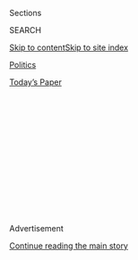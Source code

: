 <div id="app">

<div>

<div>

<div>

<div class="NYTAppHideMasthead css-1q2w90k e1suatyy0">

<div class="section css-ui9rw0 e1suatyy2">

<div class="css-eph4ug er09x8g0">

<div class="css-6n7j50">

</div>

<span class="css-1dv1kvn">Sections</span>

<div class="css-10488qs">

<span class="css-1dv1kvn">SEARCH</span>

</div>

[Skip to content](#site-content)[Skip to site
index](#site-index)

</div>

<div id="masthead-section-label" class="css-1wr3we4 eaxe0e00">

[Politics](https://www.nytimes3xbfgragh.onion/section/politics)

</div>

<div class="css-10698na e1huz5gh0">

</div>

</div>

<div id="masthead-bar-one" class="section hasLinks css-15hmgas e1csuq9d3">

<div class="css-uqyvli e1csuq9d0">

</div>

<div class="css-1uqjmks e1csuq9d1">

</div>

<div class="css-9e9ivx">

[](https://myaccount.nytimes3xbfgragh.onion/auth/login?response_type=cookie&client_id=vi)

</div>

<div class="css-1bvtpon e1csuq9d2">

[Today’s
Paper](https://www.nytimes3xbfgragh.onion/section/todayspaper)

</div>

</div>

</div>

</div>

<div data-aria-hidden="false">

<div id="site-content" data-role="main">

<div>

<div class="css-1aor85t" style="opacity:0.000000001;z-index:-1;visibility:hidden">

<div class="css-1hqnpie">

<div class="css-epjblv">

<span class="css-17xtcya">[Politics](/section/politics)</span><span class="css-x15j1o">|</span><span class="css-fwqvlz">Text
of Beverly Young Nelson’s Accusation Against Roy
Moore</span>

</div>

<div class="css-k008qs">

<div class="css-1iwv8en">

<span class="css-18z7m18"></span>

<div>

</div>

</div>

<span class="css-1n6z4y">https://nyti.ms/2hvY1GF</span>

<div class="css-1705lsu">

<div class="css-4xjgmj">

<div class="css-4skfbu" data-role="toolbar" data-aria-label="Social Media Share buttons, Save button, and Comments Panel with current comment count" data-testid="share-tools">

  - 
  - 
  - 
  - 
    
    <div class="css-6n7j50">
    
    </div>

  - 

</div>

</div>

</div>

</div>

</div>

</div>

<div class="css-13pd83m">

</div>

<div id="top-wrapper" class="css-1sy8kpn">

<div id="top-slug" class="css-l9onyx">

Advertisement

</div>

[Continue reading the main
story](#after-top)

<div class="ad top-wrapper" style="text-align:center;height:100%;display:block;min-height:250px">

<div id="top" class="place-ad" data-position="top" data-size-key="top">

</div>

</div>

<div id="after-top">

</div>

</div>

<div id="sponsor-wrapper" class="css-1hyfx7x">

<div id="sponsor-slug" class="css-19vbshk">

Supported by

</div>

[Continue reading the main
story](#after-sponsor)

<div id="sponsor" class="ad sponsor-wrapper" style="text-align:center;height:100%;display:block">

</div>

<div id="after-sponsor">

</div>

</div>

<div class="css-1vkm6nb ehdk2mb0">

# Text of Beverly Young Nelson’s Accusation Against Roy Moore

</div>

<div class="css-79elbk" data-testid="photoviewer-wrapper">

<div class="css-z3e15g" data-testid="photoviewer-wrapper-hidden">

</div>

<div class="css-1a48zt4 ehw59r15" data-testid="photoviewer-children">

![<span class="css-16f3y1r e13ogyst0" data-aria-hidden="true">Beverly
Young Nelson held a news conference with her lawyer, Gloria Allred,
where she accused Roy S. Moore, the Republican nominee for Senate in
Alabama, of sexually assaulting her when she was
16.</span><span class="css-cnj6d5 e1z0qqy90" itemprop="copyrightHolder"><span class="css-1ly73wi e1tej78p0">Credit...</span><span><span>Spencer
Platt/Getty
Images</span></span></span>](https://static01.graylady3jvrrxbe.onion/images/2017/11/14/us/politics/14dc-nelson-statement1/merlin_130070142_b8dd3bea-76d4-4a4b-851c-1fcb2596f0a4-articleLarge.jpg?quality=75&auto=webp&disable=upscale)

</div>

</div>

<div class="css-xt80pu e12qa4dv0">

<div class="css-1w184yk e1m0lo4l0">

Nov. 13,
2017

<div class="css-4xjgmj">

<div class="css-d8bdto" data-role="toolbar" data-aria-label="Social Media Share buttons, Save button, and Comments Panel with current comment count" data-testid="share-tools">

  - 
  - 
  - 
  - 
    
    <div class="css-6n7j50">
    
    </div>

  - 

</div>

</div>

</div>

</div>

<div class="section meteredContent css-1r7ky0e" name="articleBody" itemprop="articleBody">

<div class="css-1fanzo5 StoryBodyCompanionColumn">

<div class="css-53u6y8">

*The following is the text of a statement released on Monday by Beverly
Young Nelson,* [*accusing Roy S.
Moore*](https://www.nytimes3xbfgragh.onion/2017/11/13/us/politics/roy-moore-alabama-senate.html)*,
the Republican Senate candidate in Alabama, of a sexual assault when she
was a teenager.*

*\_\_\_\_\_\_\_\_\_\_*

My name is Beverly Young Nelson.

I was born on November 14, 1961. In Santa Maria, California.

My husband, John, and I have been married for the last 13 years. He has
taken time off from his work as a truck driver to be here with me today
and I thank him for that.

When I was 15 years old I began working after school. I was attending
Gadsden High School. I worked at the Olde Hickory House on E. Meighan
Blvd. off of Highway 431 in Gadsden, Alabama. I worked there after
school as a waitress. Some nights I worked until 7pm and other nights
until 10pm.

</div>

</div>

<div class="css-1fanzo5 StoryBodyCompanionColumn">

<div class="css-53u6y8">

Mr. Roy Moore was a regular customer. He came in almost every night and
would stay until closing time. He sat at the counter in the same seat
night after night. I remember exactly where he sat.

Mr. Moore was an adult. He was much older than I was. I knew that he was
the District attorney in Elowah County. I did not understand what that
meant, but I knew that he was an important person and I always treated
him with respect.

When he was at the restaurant he would speak to me and would sometimes
pull the ends of my long hair as I walked by him. I had red hair down to
my waist. He would complement me on my looks. I did not think anything
of it. I did nothing to encourage his flirtatious behavior. I was
accustomed to men flirting with me because I was well developed and I
competed in beauty pageants. I did not attach any significance to Mr.
Moore’s behavior towards me and I did not respond to any of Mr. Moore’s
flirtatious behavior for two reasons: First, I had a boyfriend. Second,
even if I had not had a boyfriend I was not interested in having a
dating or sexual relationship with a man twice my age.

I turned 16 on November 14, 1977. About a month later I received my
yearbook from Southside high school where I had spent my freshman and
sophomore years. I happened to bring my yearbook to work with me to the
restaurant on December 22, 1977. I put it down at the end of the
counter. Mr. Moore happened to notice it and asked if he could write in
your yearbook. I felt flattered and I said “yes”. He wrote in my
yearbook as follows:

</div>

</div>

<div class="css-79elbk" data-testid="photoviewer-wrapper">

<div class="css-z3e15g" data-testid="photoviewer-wrapper-hidden">

</div>

<div class="css-1a48zt4 ehw59r15" data-testid="photoviewer-children">

![<span class="css-16f3y1r e13ogyst0" data-aria-hidden="true">Ms. Nelson
held up a yearbook with an inscription from Mr. Moore. “To a sweeter
more beautiful girl I could not say ‘Merry
Christmas.’”</span><span class="css-cnj6d5 e1z0qqy90" itemprop="copyrightHolder"><span class="css-1ly73wi e1tej78p0">Credit...</span><span>Lucas
Jackson/Reuters</span></span>](https://static01.graylady3jvrrxbe.onion/images/2017/11/14/us/politics/14dc-nelson-statement2/14dc-nelson-statement2-articleLarge.jpg?quality=75&auto=webp&disable=upscale)

</div>

</div>

<div class="css-1fanzo5 StoryBodyCompanionColumn">

<div class="css-53u6y8">

I took the yearbook home with me at the end of my shift that day. I felt
honored that Mr. Moore, who was such an important person, would write in
my yearbook.

</div>

</div>

<div class="css-1fanzo5 StoryBodyCompanionColumn">

<div class="css-53u6y8">

A week or two later I was working at the restaurant. My shift ended at
10pm when the restaurant closed. It was a cold night and I went outside
to wait for my boyfriend to pick me up and drive me home. My boyfriend
was late. Mr. Moore exited the restaurant at the same time as I did. He
noticed that my boyfriend was not there and he offered me a ride home.

I trusted Mr. Moore. He was the District attorney. I thought that he was
simply doing something nice by offering to drive me home. I did not want
to wait outside in the cold so I agreed.

I wanted to call my boyfriend but this was before cell phones and I had
no way to contact him. My home was only about two and a half miles away.
I planned to call my boyfriend after I got home to let him know that I
had gotten a ride home and that there was no need for him to pick me up.

Mr. Moore was wearing brown hush puppies on his feet. He drove a two
door car. I believe that it was an old car, but I do not recall the
model. I got into his car in the passenger seat. He began driving. I
thought he would get on the highway, but instead he drove to the back of
the restaurant. I was not immediately alarmed as there was an exit from
the back of the restaurant to the street and he could drive from there
to my house without getting on the highway. However, instead of driving
to the street he stopped the car and parked his car in between the
dumpster and the back of the restaurant where there were no lights. The
area was dark and deserted. I was alarmed and I immediately asked him
what he was doing.

Instead of answering my question, Mr. Moore reached over and began
groping me, putting his hands on my breasts. I tried to open my car door
to leave, but he reached over and locked it so I could not get out. I
tried fighting him off, while yelling at him to stop, but instead of
stopping he began squeezing my neck attempting to force my head onto his
crotch. I continued to struggle. I was determined that I was not allow
him to force me to have sex with him. I was terrified. He was also
trying to pull my shirt off. I thought that he was going to rape me. I
was twisting and struggling and begging him to stop. I had tears running
down my face.

At some point he gave up. He then looked at me and said, “you are a
child. I am the District attorney of Etiwah County. If you tell anyone
about this, no one will believe you.” He finally allowed me to open the
car door and I either fell out or he pushed me out. I was on the ground
as he pulled out of the parking area behind the restaurant. The
passenger door was still open as he burned rubber pulling away leaving
me lying there on the cold concrete in the dark.

I got up and tried to pull myself together. I was making my way to the
front of the restaurant when my boyfriend arrived. It was late and it
was dark. I did not say anything to him as to what had occurred as he
had a violent temper and I was afraid that he would do something that
would get him into trouble. When I got home I went to my room. The
following morning my neck was black and blue and purple. In the days
following I covered the bruising on my neck with makeup. I did not tell
anyone about what had happened. I was scared. I felt that if I told
anyone Mr. Moore would do something to me or my family. I decided to
keep what happened to myself.

</div>

</div>

<div class="css-1fanzo5 StoryBodyCompanionColumn">

<div class="css-53u6y8">

The day after Mr. Moore assaulted me I called the restaurant and quit my
job. I never went there again.

About two years later I told my younger sister what Mr. Moore did to me.
About four years ago I told my mother what happened. Before I married my
husband, John, I told him what Mr. Moore had done to me.

My husband and I supported Donald Trump for President. This has nothing
to do with Republicans or Democrats. It has everything to do with Mr.
Moore’s sexual assault when I was a teenager.

I thought that I was Mr. Moore’s only victim. I would probably have
taken what Mr. Moore did to me to my grave, had it not been for the
courage of four other women that were willing to speak out about their
experiences with Mr. Moore. Their courage has inspired me to overcome my
fear.

Mr. Moore attacked me when I was a child. I did nothing to deserve his
sexual attack. I was frightened by his position and his power. I am
coming forward to let Mr. Moore know that he no longer has any power
over me and I no longer live in fear of him.

</div>

</div>

</div>

<div>

</div>

<div>

</div>

<div>

</div>

<div>

<div id="bottom-wrapper" class="css-1ede5it">

<div id="bottom-slug" class="css-l9onyx">

Advertisement

</div>

[Continue reading the main
story](#after-bottom)

<div id="bottom" class="ad bottom-wrapper" style="text-align:center;height:100%;display:block;min-height:90px">

</div>

<div id="after-bottom">

</div>

</div>

</div>

</div>

</div>

## Site Index

<div>

</div>

## Site Information Navigation

  - [© <span>2020</span> <span>The New York Times
    Company</span>](https://help.nytimes3xbfgragh.onion/hc/en-us/articles/115014792127-Copyright-notice)

<!-- end list -->

  - [NYTCo](https://www.nytco.com/)
  - [Contact
    Us](https://help.nytimes3xbfgragh.onion/hc/en-us/articles/115015385887-Contact-Us)
  - [Work with us](https://www.nytco.com/careers/)
  - [Advertise](https://nytmediakit.com/)
  - [T Brand Studio](http://www.tbrandstudio.com/)
  - [Your Ad
    Choices](https://www.nytimes3xbfgragh.onion/privacy/cookie-policy#how-do-i-manage-trackers)
  - [Privacy](https://www.nytimes3xbfgragh.onion/privacy)
  - [Terms of
    Service](https://help.nytimes3xbfgragh.onion/hc/en-us/articles/115014893428-Terms-of-service)
  - [Terms of
    Sale](https://help.nytimes3xbfgragh.onion/hc/en-us/articles/115014893968-Terms-of-sale)
  - [Site
    Map](https://spiderbites.nytimes3xbfgragh.onion)
  - [Help](https://help.nytimes3xbfgragh.onion/hc/en-us)
  - [Subscriptions](https://www.nytimes3xbfgragh.onion/subscription?campaignId=37WXW)

</div>

</div>

</div>

</div>
